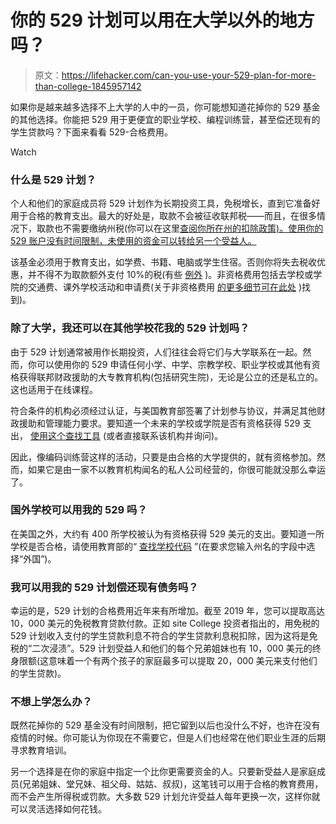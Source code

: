 # 你的 529 计划可以用在大学以外的地方吗？

> 原文：<https://lifehacker.com/can-you-use-your-529-plan-for-more-than-college-1845957142>

如果你是越来越多选择不上大学的人中的一员，你可能想知道花掉你的 529 基金的其他选择。你能把 529 用于更便宜的职业学校、编程训练营，甚至偿还现有的学生贷款吗？下面来看看 529-合格费用。

Watch

### **什么是 529 计划？**

个人和他们的家庭成员将 529 计划作为长期投资工具，免税增长，直到它准备好用于合格的教育支出。最大的好处是，取款不会被征收联邦税——而且，在很多情况下，取款也不需要缴纳州税(你可以在这里[查阅你所在州的扣除政策)。使用你的 529 账户没有时间限制，未使用的资金可以转给另一个受益人。](https://www.policygenius.com/blog/a-state-by-state-guide-to-529-plans/)

该基金必须用于教育支出，如学费、书籍、电脑或学生住宿。否则你将失去税收优惠，并不得不为取款额外支付 10%的税(有些 [例外](https://www.edmit.me/blog/is-there-a-penalty-for-withdrawing-from-my-529-plan) )。非资格费用包括去学校或学院的交通费、课外学校活动和申请费(关于非资格费用 [的更多细节可在此处](https://www.savingforcollege.com/article/what-you-can-t-pay-for-with-a-529) )找到)。

### 除了大学，我还可以在其他学校花我的 529 计划吗？

由于 529 计划通常被用作长期投资，人们往往会将它们与大学联系在一起。然而，你可以使用你的 529 申请任何小学、中学、宗教学校、职业学校或其他有资格获得联邦财政援助的大专教育机构(包括研究生院)，无论是公立的还是私立的。这也适用于在线课程。

符合条件的机构必须经过认证，与美国教育部签署了计划参与协议，并满足其他财政援助和管理能力要求。要知道一个未来的学校或学院是否有资格获得 529 支出， [使用这个查找工具](https://www.savingforcollege.com/eligible_institutions/) (或者直接联系该机构并询问)。

因此，像编码训练营这样的活动，只要是由合格的大学提供的，就有资格参加。然而，如果它是由一家不以教育机构闻名的私人公司经营的，你很可能就没那么幸运了。

### 国外学校可以用我的 529 吗？

在美国之外，大约有 400 所学校被认为有资格获得 529 美元的支出。要知道一所学校是否合格，请使用教育部的“ [查找学校代码](https://fafsa.ed.gov/FAFSA/app/schoolSearch?locale=en_US) ”(在要求您输入州名的字段中选择“外国”)。

### 我可以用我的 529 计划偿还现有债务吗？

幸运的是，529 计划的合格费用近年来有所增加。截至 2019 年，您可以提取高达 10，000 美元的免税教育贷款付款。正如 site College 投资者指出的，用免税的 529 计划收入支付的学生贷款利息不符合的学生贷款利息税扣除，因为这将是免税的“二次浸渍”。529 计划受益人和他们的每个兄弟姐妹也有 10，000 美元的终身限额(这意味着一个有两个孩子的家庭最多可以提取 20，000 美元来支付他们的学生贷款)。

### 不想上学怎么办？

既然花掉你的 529 基金没有时间限制，把它留到以后也没什么不好，也许在没有疫情的时候。你可能认为你现在不需要它，但是人们也经常在他们职业生涯的后期寻求教育培训。

另一个选择是在你的家庭中指定一个比你更需要资金的人。只要新受益人是家庭成员(兄弟姐妹、堂兄妹、祖父母、姑姑、叔叔)，这笔钱可以用于合格的教育费用，而不会产生所得税或罚款。大多数 529 计划允许受益人每年更换一次，这样你就可以灵活选择如何花钱。